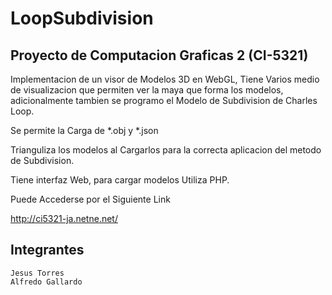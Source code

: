 LoopSubdivision
===============

Proyecto de Computacion Graficas 2 (CI-5321)
--------------------------------------------

Implementacion de un visor de Modelos 3D en WebGL, Tiene Varios medio de visualizacion que permiten ver la maya que forma los modelos, adicionalmente tambien se programo el Modelo de Subdivision de Charles Loop.

Se permite la Carga de *.obj y *.json 

Trianguliza los modelos al Cargarlos para la correcta aplicacion del metodo de Subdivision.

Tiene interfaz Web, para cargar modelos Utiliza PHP.

Puede Accederse por el Siguiente Link

http://ci5321-ja.netne.net/


Integrantes
-----------
    Jesus Torres
    Alfredo Gallardo
